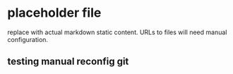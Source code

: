 # placeholder file
replace with actual markdown static content.
URLs to files will need manual configuration.
## testing manual reconfig git
